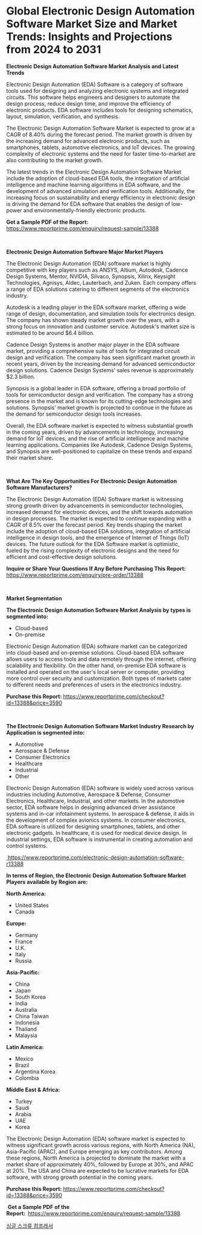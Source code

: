 <p><h1>Global Electronic Design Automation Software Market Size and Market Trends: Insights and Projections from 2024 to 2031</h1></p><p><strong>Electronic Design Automation Software Market Analysis and Latest Trends</strong></p>
<p><p>Electronic Design Automation (EDA) Software is a category of software tools used for designing and analyzing electronic systems and integrated circuits. This software helps engineers and designers to automate the design process, reduce design time, and improve the efficiency of electronic products. EDA software includes tools for designing schematics, layout, simulation, verification, and synthesis.</p><p>The Electronic Design Automation Software Market is expected to grow at a CAGR of 8.40% during the forecast period. The market growth is driven by the increasing demand for advanced electronic products, such as smartphones, tablets, automotive electronics, and IoT devices. The growing complexity of electronic systems and the need for faster time-to-market are also contributing to the market growth.</p><p>The latest trends in the Electronic Design Automation Software Market include the adoption of cloud-based EDA tools, the integration of artificial intelligence and machine learning algorithms in EDA software, and the development of advanced simulation and verification tools. Additionally, the increasing focus on sustainability and energy efficiency in electronic design is driving the demand for EDA software that enables the design of low-power and environmentally-friendly electronic products.</p></p>
<p><strong>Get a Sample PDF of the Report:&nbsp;</strong> <a href="https://www.reportprime.com/enquiry/request-sample/13388">https://www.reportprime.com/enquiry/request-sample/13388</a></p>
<p>&nbsp;</p>
<p><strong>Electronic Design Automation Software Major Market Players</strong></p>
<p><p>The Electronic Design Automation (EDA) software market is highly competitive with key players such as ANSYS, Altium, Autodesk, Cadence Design Systems, Mentor, NVIDIA, Silvaco, Synopsis, Xilinx, Keysight Technologies, Agnisys, Aldec, Lauterbach, and Zuken. Each company offers a range of EDA solutions catering to different segments of the electronics industry.</p><p>Autodesk is a leading player in the EDA software market, offering a wide range of design, documentation, and simulation tools for electronics design. The company has shown steady market growth over the years, with a strong focus on innovation and customer service. Autodesk's market size is estimated to be around $6.4 billion.</p><p>Cadence Design Systems is another major player in the EDA software market, providing a comprehensive suite of tools for integrated circuit design and verification. The company has seen significant market growth in recent years, driven by the increasing demand for advanced semiconductor design solutions. Cadence Design Systems' sales revenue is approximately $2.3 billion.</p><p>Synopsis is a global leader in EDA software, offering a broad portfolio of tools for semiconductor design and verification. The company has a strong presence in the market and is known for its cutting-edge technologies and solutions. Synopsis' market growth is projected to continue in the future as the demand for semiconductor design tools increases.</p><p>Overall, the EDA software market is expected to witness substantial growth in the coming years, driven by advancements in technology, increasing demand for IoT devices, and the rise of artificial intelligence and machine learning applications. Companies like Autodesk, Cadence Design Systems, and Synopsis are well-positioned to capitalize on these trends and expand their market share.</p></p>
<p>&nbsp;</p>
<p><strong>What Are The Key Opportunities For Electronic Design Automation Software Manufacturers?</strong></p>
<p><p>The Electronic Design Automation (EDA) Software market is witnessing strong growth driven by advancements in semiconductor technologies, increased demand for electronic devices, and the shift towards automation in design processes. The market is expected to continue expanding with a CAGR of 8.5% over the forecast period. Key trends shaping the market include the adoption of cloud-based EDA solutions, integration of artificial intelligence in design tools, and the emergence of Internet of Things (IoT) devices. The future outlook for the EDA Software market is optimistic, fueled by the rising complexity of electronic designs and the need for efficient and cost-effective design solutions.</p></p>
<p><strong>Inquire or Share Your Questions If Any Before Purchasing This Report:</strong> <a href="https://www.reportprime.com/enquiry/pre-order/13388">https://www.reportprime.com/enquiry/pre-order/13388</a></p>
<p>&nbsp;</p>
<p><strong>Market Segmentation</strong></p>
<p><strong>The Electronic Design Automation Software Market Analysis by types is segmented into:</strong></p>
<p><ul><li>Cloud-based</li><li>On-premise</li></ul></p>
<p><p>Electronic Design Automation (EDA) software market can be categorized into cloud-based and on-premise solutions. Cloud-based EDA software allows users to access tools and data remotely through the internet, offering scalability and flexibility. On the other hand, on-premise EDA software is installed and operated on the user's local server or computer, providing more control over security and customization. Both types of markets cater to different needs and preferences of users in the electronics industry.</p></p>
<p><strong>Purchase this Report:&nbsp;</strong><a href="https://www.reportprime.com/checkout?id=13388&price=3590">https://www.reportprime.com/checkout?id=13388&price=3590</a></p>
<p>&nbsp;</p>
<p><strong>The Electronic Design Automation Software Market Industry Research by Application is segmented into:</strong></p>
<p><ul><li>Automotive</li><li>Aerospace & Defense</li><li>Consumer Electronics</li><li>Healthcare</li><li>Industrial</li><li>Other</li></ul></p>
<p><p>Electronic Design Automation (EDA) software is widely used across various industries including Automotive, Aerospace & Defense, Consumer Electronics, Healthcare, Industrial, and other markets. In the automotive sector, EDA software helps in designing advanced driver assistance systems and in-car infotainment systems. In aerospace & defense, it aids in the development of complex avionics systems. In consumer electronics, EDA software is utilized for designing smartphones, tablets, and other electronic gadgets. In healthcare, it is used for medical device design. In industrial settings, EDA software is instrumental in creating automation and control systems.</p></p>
<p><a href="https://www.reportprime.com/electronic-design-automation-software-r13388">&nbsp;https://www.reportprime.com/electronic-design-automation-software-r13388</a></p>
<p><strong>In terms of Region, the Electronic Design Automation Software Market Players available by Region are:</strong></p>
<p>
    <p> <strong> North America: </strong>
        <ul>
            <li>United States</li>
            <li>Canada</li>
        </ul>
        </p> 
    <p> <strong> Europe: </strong>
        <ul>
            <li>Germany</li>
            <li>France</li>
            <li>U.K.</li>
            <li>Italy</li>
            <li>Russia</li>
        </ul>
        </p> 
    <p> <strong> Asia-Pacific: </strong>
        <ul>
            <li>China</li>
            <li>Japan</li>
            <li>South Korea</li>
            <li>India</li>
            <li>Australia</li>
            <li>China Taiwan</li>
            <li>Indonesia</li>
            <li>Thailand</li>
            <li>Malaysia</li>
        </ul>
        </p> 
    <p> <strong> Latin America: </strong>
        <ul>
            <li>Mexico</li>
            <li>Brazil</li>
            <li>Argentina Korea</li>
            <li>Colombia</li>
        </ul>
        </p> 
    <p> <strong> Middle East & Africa: </strong>
        <ul>
            <li>Turkey</li>
            <li>Saudi</li>
            <li>Arabia</li>
            <li>UAE</li>
            <li>Korea</li>
        </ul>
    </p>
    </p>
<p><p>The Electronic Design Automation (EDA) software market is expected to witness significant growth across various regions, with North America (NA), Asia-Pacific (APAC), and Europe emerging as key contributors. Among these regions, North America is projected to dominate the market with a market share of approximately 40%, followed by Europe at 30%, and APAC at 20%. The USA and China are expected to be lucrative markets for EDA software, with strong growth potential in the coming years.</p></p>
<p><strong>Purchase this Report: </strong><a href="https://www.reportprime.com/checkout?id=13388&price=3590">https://www.reportprime.com/checkout?id=13388&price=3590</a></p>
<p>&nbsp;<strong>Get a Sample PDF of the Report:&nbsp;&nbsp;</strong><a href="https://www.reportprime.com/enquiry/request-sample/13388">https://www.reportprime.com/enquiry/request-sample/13388</a></p>
<p><strong></strong></p>
<p><p><a href="https://github.com/laholand/Market-Research-Report-List-4/blob/main/359339474853.md">싱글 스크류 컴프레서</a></p></p>